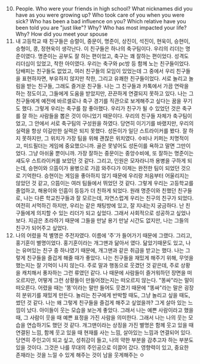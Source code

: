 10. People. Who were your friends in high school? What nicknames did you have as you were growing up? Who took care of you when you were sick? Who has been a bad influence on you? Which relative have you been told you are "just like"? Why? Who has most impacted your life? Why? How did you meet your spouse
1. 내 고등학교 때 친구들은 승렬이, 중문이, 명준이, 상진이, 석진이, 현욱이, 승현이, 승형이, 콩, 정현욱이 생각난다. 이 친구들은 하나의 축구팀이다. 우리의 리더는 명준이였다. 명준이는 공부도 잘 하는 편이었고, 축구는 꽤 잘하는 편이었다. 성격도 리더십이 있었고, 착한 아이였다. 우리는 축구와 pc방 등 함께 노는 친구들이었다. 담배피는 친구들도 없었고, 여러 친구들의 모임이 있었는데 그 중에서 우리 친구들을 표현하자면, 부유하지 않지만 착한, 그리고 유쾌한 친구들이었다. 서로 놀리고 놀림을 받는 친구들, 그래도 즐거운 친구들. 나는 그 친구들과 카톡에서 가끔 연락을 하는 정도이고, 그들에게 도움을 받았지만, 끈끈하게 연결되지 못하고 있다. 나는 그 친구들에게 예전에 바르셀로나 축구 경기를 직관으로 보게해주고 싶다는 꿈을 꾸기도 했다. 그렇게 우리는 축구를 참 좋아했다. 우리가 친구가 될 수 있었던 것은 축구를 잘 하는 사람들을 뽑은 것이 아니었기 때문이다. 우리의 친구들 자체가 축구팀이었고, 그 안에서 서로 축구팀의 구성원을 하였다. 당연히 이기기를 바랬지만, 우리의 실력을 항상 이길만한 실력은 되지 못했다. 성돈이가 일단 스트라이커를 봤다. 잘 하지 못하지만, 그 위치가 가장 팀을 위해 괜찮은 위치였다. 수비나 키퍼는 치명적이고, 미드필더는 게임에 중요했으니까. 골은 못넣어도 성돈이를 욕하고 말면 그만이었다. 그냥 아쉬울 뿐이니까. 가장 잘하는 중문이는 중앙수비에, 또 잘하는 명준이는 섀도우 스트라이커를 보았던 것 같다. 그리고, 인원은 모자라니까 용병을 구하게 되는데, 승현이와 으뜸이가 용병으로 가끔 와주다가 이제는 완전한 팀이 되었던 것으로 기억한다. 승현이는 게임을 좋아하지 않기 때문에 우리랑 처음부터 어울리지는 않았던 것 같고, 으뜸이는 여러 팀들에서 뛰었던 것 같다. 그렇게 우리는 고등학교를 졸업하고, 해용이와 인흠이 등등가 더 친하게 되었다. 원래 명준이와 친했던 친구들로, 나는 다른 학교친구들과 잘 모르는데, 자연스럽게 우리는 친구의 친구가 되었다. 여전히 서먹하긴 하지만, 우리는 같은 채팅방에 있고, 잘 지내는지 궁금하다. 난 친구들에게 의지할 수 있는 리더가 되고 싶었다. 그래서 사회적으로 성공하고 싶었나 보다. 지금은 초라하기 때문에 그들을 만날 용기 만날 시간도 없지만, 나는 그들의 친구가 되어주고 싶었다. 
2. 나의 어렸을 적 별명은 주전자였다. 이름에 '주'가 들어가기 때문에 그랬다. 그리고, 홍기훈이 별명이었다. 홍기훈이라는 개그맨과 닮아서 였다. 닮았기때문도 있고, 나는 유머있는 친구 중 하나였기 때문에, 개그맨과 같은 취급을 받고는 했다. 나는 그렇게 친구들을 즐겁게 해줄 때가 좋았다. 나는 친구들을 재밌게 해주기 위해, 무엇을 했는지는 잘 기억이 나지 않는다. 주로 말과 행동으로 웃겼던 것 같은데, 주로 상황을 캐치해서 풍자하는 그런 류였던 같다. 나 때문에 사람들이 즐거워하던 장면을 떠오르지만, 어떻게 그런 상황들이 만들어졌는지는 떠오르지 않는다. "똥싸"라는 말이 떠오른다. 어렸을 때는 '똥'이라는 말만 들어도 웃겼기 때문에 "똥싸"라는 말은 굉장히 분위기를 재밌게 만든다. 놀리는 친구에게 반박할 때도, 그냥 놀리고 싶을 때도, 썼던 것 같다. 나는 왜 그렇게 친구들을 즐겁게 해주고 싶었을까? 그게 살아 있는 느낌이 났다. 아이들이 웃는 모습을 보는게 좋았다. 그래서 나는 예쁜 사람이라고 했을 때, 그 사람이 웃을 때 예쁜 표정을 가진 사람을 의미한다. 그래서 나는 나의 웃는 모습을 연습하기도 했던 것 같다. 개그맨이라는 상징을 가진 별명은 함께 웃고 있을 때 연결된 느낌, 함께 웃고 있을 때 현재를 사는 느낌, 살아있는 느낌과 연결되어 있다. 당연히 주인고이 되고 싶고, 성취감이 들고, 나의 약한 부분을 감추고자 하는 부분도 있을 것이다. 그것은 나를 무대의 주인공으로 이끌어 갔다. 영향력이 있고, 중요한 존재라는 것을 느낄 수 있게 해주는 것이 남을 웃게해주는 ㅇ